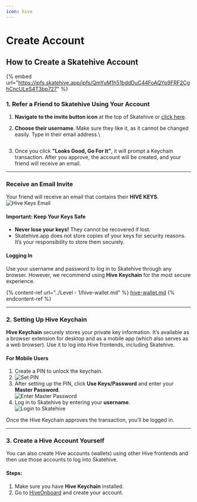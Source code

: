```yaml
---
icon: hive
---
```


# Create Account

## How to Create a Skatehive Account

{% embed url="https://ipfs.skatehive.app/ipfs/QmYuM1h51bddDuC44FoAQYp9FRF2CghCncULeS4T3bp727" %}

### 1. Refer a Friend to Skatehive Using Your Account

1. **Navigate to the invite button icon** at the top of Skatehive or [click here](https://www.skatehive.app/invite).
2.  **Choose their username**. Make sure they like it, as it cannot be changed easily. Type in their email address.\


    <figure><img src="https://hackmd.io/_uploads/H1tZGNP1Jx.png" alt=""><figcaption></figcaption></figure>
3. Once you click **"Looks Good, Go For It"**, it will prompt a Keychain transaction. After you approve, the account will be created, and your friend will receive an email.

***

### Receive an Email Invite

Your friend will receive an email that contains their **HIVE KEYS**.\
![Hive Keys Email](https://ipfs.skatehive.app/ipfs/QmbTbULhRtAfyd19cTNYfrsjpsuRN2TV9sxZ5yzQQeR44D)

#### Important: Keep Your Keys Safe

* **Never lose your keys!** They cannot be recovered if lost.
* Skatehive.app does not store copies of your keys for security reasons. It’s your responsibility to store them securely.

#### Logging In

Use your username and password to log in to Skatehive through any browser. However, we recommend using **Hive Keychain** for the most secure experience.

{% content-ref url="../Level - 1/hive-wallet.md" %}
[hive-wallet.md](<../Level - 1/hive-wallet.md>)
{% endcontent-ref %}



***

### 2. Setting Up Hive Keychain

**Hive Keychain** securely stores your private key information. It’s available as a browser extension for desktop and as a mobile app (which also serves as a web browser). Use it to log into Hive frontends, including Skatehive.

#### For Mobile Users

1. Create a PIN to unlock the keychain.
2. ![Set PIN](https://hackmd.io/_uploads/rk9Y1SDJJg.png)
3. After setting up the PIN, click **Use Keys/Password** and enter your **Master Password**.\
   ![Enter Master Password](https://hackmd.io/_uploads/HyBYyBwJJx.png)
4. Log in to Skatehive by entering your **username**.\
   ![Login to Skatehive](https://hackmd.io/_uploads/ByGmlHDkJl.png)

Once the Hive Keychain approves the transaction, you’ll be logged in.

***

### 3. Create a Hive Account Yourself

You can also create Hive accounts (wallets) using other Hive frontends and then use those accounts to log into Skatehive.

#### Steps:

1. Make sure you have **Hive Keychain** installed.
2. Go to [HiveOnboard](https://hiveonboard.com/create-account) and create your account.

